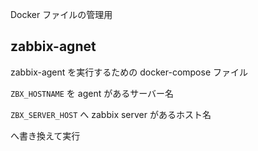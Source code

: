 Docker ファイルの管理用

## zabbix-agnet

zabbix-agent を実行するための docker-compose ファイル

`ZBX_HOSTNAME` を agent があるサーバー名 

`ZBX_SERVER_HOST` へ zabbix server があるホスト名 

へ書き換えて実行
